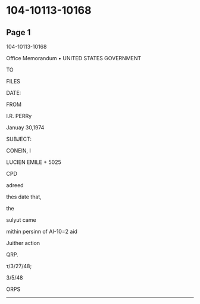 # 104-10113-10168

## Page 1

104-10113-10168

Office Memorandum • UNITED STATES GOVERNMENT

TO

FILES

DATE:

FROM

I.R. PERRy

Januay 30,1974

SUBJECT:

CONEIN, I

LUCIEN EMILE + 5025

CPD

adreed

thes date that,

the

sulyut came

mithin persinn of AI-10=2 aid

Juither action

QRP.

т/3/27/48;

3/5/48

ORPS

---

